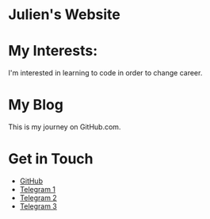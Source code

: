 # Julien's Website

# My Interests:
I'm interested in learning to code in order to change career.

# My Blog
This is my journey on GitHub.com.

# Get in Touch
<ul>
<li><a href="https://github.com/{{site.github_username}}">GitHub</a></li>
<li><a href="https://t.me/Phuketimmo">Telegram 1</a></li>
<li><a href="https://telegram.org/{{site.telegram_username}}">Telegram 2</a></li>
<li><a href="https://t.me/{{site.telegram_username}}">Telegram 3</a></li>
</ul>
